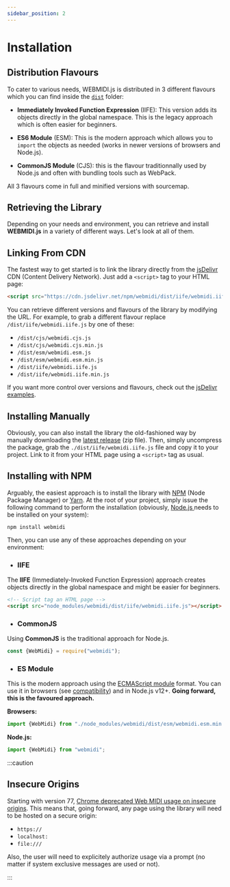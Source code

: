 ```yaml
---
sidebar_position: 2
---
```


# Installation

## Distribution Flavours

To cater to various needs, WEBMIDI.js is distributed in 3 different flavours which you can find
inside the [`dist`](https://github.com/djipco/webmidi/tree/develop/dist) folder:

* **Immediately Invoked Function Expression** (IIFE): This version adds its objects directly in the
  global namespace. This is the legacy approach which is often easier for beginners.

* **ES6 Module** (ESM): This is the modern approach which allows you to `import` the objects as
  needed (works in newer versions of browsers and Node.js).

* **CommonJS Module** (CJS): this is the flavour traditionnally used by Node.js and often with
  bundling tools such as WebPack.

All 3 flavours come in full and minified versions with sourcemap.


## Retrieving the Library

Depending on your needs and environment, you can retrieve and install **WEBMIDI.js** in a variety of
different ways. Let's look at all of them.

## Linking From CDN

The fastest way to get started is to link the library directly from the
[jsDelivr](https://www.jsdelivr.com/package/npm/webmidi) CDN (Content Delivery Network). Just add a 
`<script>` tag to your HTML page:

```html
<script src="https://cdn.jsdelivr.net/npm/webmidi/dist/iife/webmidi.iife.js"></script>
```

You can retrieve different versions and flavours of the library by modifying the URL. For example, 
to grab a different flavour replace `/dist/iife/webmidi.iife.js` by one of these:

* `/dist/cjs/webmidi.cjs.js`
* `/dist/cjs/webmidi.cjs.min.js`
* `/dist/esm/webmidi.esm.js`
* `/dist/esm/webmidi.esm.min.js`
* `/dist/iife/webmidi.iife.js`
* `/dist/iife/webmidi.iife.min.js`

If you want more control over versions and flavours, check out the 
[jsDelivr examples](https://www.jsdelivr.com/features).

## Installing Manually

Obviously, you can also install the library the old-fashioned way by manually downloading the
[latest release](https://github.com/djipco/webmidi/releases/latest) (zip file). Then, simply 
uncompress the package, grab the `./dist/iife/webmidi.iife.js` file and copy it to your project. 
Link to it from your HTML page using a `<script>` tag as usual.

## Installing with NPM

Arguably, the easiest approach is to install the library with [NPM](https://www.npmjs.com/) (Node 
Package Manager) or [Yarn](https://yarnpkg.com/). At the root of your project, simply issue the 
following command to perform the installation (obviously, [Node.js ](https://nodejs.org/en/) needs 
to be installed on your system):

```shell
npm install webmidi
```

Then, you can use any of these approaches depending on your environment:

  * ### IIFE

  The **IIFE** (Immediately-Invoked Function Expression) approach creates objects directly in the global 
  namespace and might be easier for beginners.
  
  ```html
  <!-- Script tag an HTML page -->
  <script src="node_modules/webmidi/dist/iife/webmidi.iife.js"></script>
  ```
  * ### CommonJS

  Using **CommonJS** is the traditional approach for Node.js.
  
  ```javascript
  const {WebMidi} = require("webmidi");
  ``` 
  * ### ES Module

  This is the modern approach using the 
  [ECMAScript module](https://developer.mozilla.org/en-US/docs/Web/JavaScript/Guide/Modules) format.
  You can use it in browsers (see [compatibility](https://caniuse.com/es6-module-dynamic-import)) 
  and in Node.js v12+. **Going forward, this is the favoured approach.**

  **Browsers:**
  
  ```javascript
  import {WebMidi} from "./node_modules/webmidi/dist/esm/webmidi.esm.min.js";
  ```
  
  **Node.js:**
  
  ```javascript
  import {WebMidi} from "webmidi";
  ```



:::caution

## Insecure Origins

Starting with version 77,
[Chrome deprecated Web MIDI usage on insecure origins](https://www.chromestatus.com/feature/5138066234671104).
This means that, going forward, any page using the library will need to be hosted on a secure
origin:

* `https://`
* `localhost:`
* `file:///`

Also, the user will need to explicitely authorize usage via a prompt (no matter if system exclusive
messages are used or not).

:::
